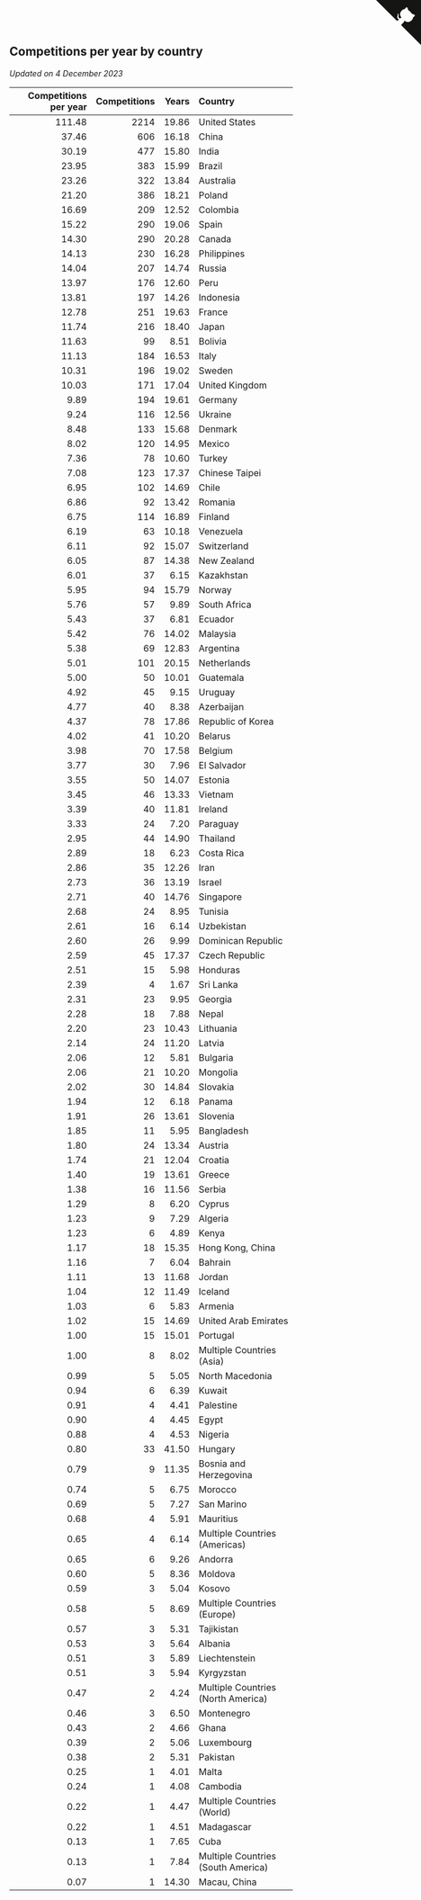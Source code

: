 ## Competitions per year by country

*Updated on  4 December 2023*

| Competitions per year | Competitions | Years | Country |
| ---: | ---: | ---: | :--- |
| 111.48 | 2214 | 19.86 | United States |
| 37.46 | 606 | 16.18 | China |
| 30.19 | 477 | 15.80 | India |
| 23.95 | 383 | 15.99 | Brazil |
| 23.26 | 322 | 13.84 | Australia |
| 21.20 | 386 | 18.21 | Poland |
| 16.69 | 209 | 12.52 | Colombia |
| 15.22 | 290 | 19.06 | Spain |
| 14.30 | 290 | 20.28 | Canada |
| 14.13 | 230 | 16.28 | Philippines |
| 14.04 | 207 | 14.74 | Russia |
| 13.97 | 176 | 12.60 | Peru |
| 13.81 | 197 | 14.26 | Indonesia |
| 12.78 | 251 | 19.63 | France |
| 11.74 | 216 | 18.40 | Japan |
| 11.63 | 99 | 8.51 | Bolivia |
| 11.13 | 184 | 16.53 | Italy |
| 10.31 | 196 | 19.02 | Sweden |
| 10.03 | 171 | 17.04 | United Kingdom |
| 9.89 | 194 | 19.61 | Germany |
| 9.24 | 116 | 12.56 | Ukraine |
| 8.48 | 133 | 15.68 | Denmark |
| 8.02 | 120 | 14.95 | Mexico |
| 7.36 | 78 | 10.60 | Turkey |
| 7.08 | 123 | 17.37 | Chinese Taipei |
| 6.95 | 102 | 14.69 | Chile |
| 6.86 | 92 | 13.42 | Romania |
| 6.75 | 114 | 16.89 | Finland |
| 6.19 | 63 | 10.18 | Venezuela |
| 6.11 | 92 | 15.07 | Switzerland |
| 6.05 | 87 | 14.38 | New Zealand |
| 6.01 | 37 | 6.15 | Kazakhstan |
| 5.95 | 94 | 15.79 | Norway |
| 5.76 | 57 | 9.89 | South Africa |
| 5.43 | 37 | 6.81 | Ecuador |
| 5.42 | 76 | 14.02 | Malaysia |
| 5.38 | 69 | 12.83 | Argentina |
| 5.01 | 101 | 20.15 | Netherlands |
| 5.00 | 50 | 10.01 | Guatemala |
| 4.92 | 45 | 9.15 | Uruguay |
| 4.77 | 40 | 8.38 | Azerbaijan |
| 4.37 | 78 | 17.86 | Republic of Korea |
| 4.02 | 41 | 10.20 | Belarus |
| 3.98 | 70 | 17.58 | Belgium |
| 3.77 | 30 | 7.96 | El Salvador |
| 3.55 | 50 | 14.07 | Estonia |
| 3.45 | 46 | 13.33 | Vietnam |
| 3.39 | 40 | 11.81 | Ireland |
| 3.33 | 24 | 7.20 | Paraguay |
| 2.95 | 44 | 14.90 | Thailand |
| 2.89 | 18 | 6.23 | Costa Rica |
| 2.86 | 35 | 12.26 | Iran |
| 2.73 | 36 | 13.19 | Israel |
| 2.71 | 40 | 14.76 | Singapore |
| 2.68 | 24 | 8.95 | Tunisia |
| 2.61 | 16 | 6.14 | Uzbekistan |
| 2.60 | 26 | 9.99 | Dominican Republic |
| 2.59 | 45 | 17.37 | Czech Republic |
| 2.51 | 15 | 5.98 | Honduras |
| 2.39 | 4 | 1.67 | Sri Lanka |
| 2.31 | 23 | 9.95 | Georgia |
| 2.28 | 18 | 7.88 | Nepal |
| 2.20 | 23 | 10.43 | Lithuania |
| 2.14 | 24 | 11.20 | Latvia |
| 2.06 | 12 | 5.81 | Bulgaria |
| 2.06 | 21 | 10.20 | Mongolia |
| 2.02 | 30 | 14.84 | Slovakia |
| 1.94 | 12 | 6.18 | Panama |
| 1.91 | 26 | 13.61 | Slovenia |
| 1.85 | 11 | 5.95 | Bangladesh |
| 1.80 | 24 | 13.34 | Austria |
| 1.74 | 21 | 12.04 | Croatia |
| 1.40 | 19 | 13.61 | Greece |
| 1.38 | 16 | 11.56 | Serbia |
| 1.29 | 8 | 6.20 | Cyprus |
| 1.23 | 9 | 7.29 | Algeria |
| 1.23 | 6 | 4.89 | Kenya |
| 1.17 | 18 | 15.35 | Hong Kong, China |
| 1.16 | 7 | 6.04 | Bahrain |
| 1.11 | 13 | 11.68 | Jordan |
| 1.04 | 12 | 11.49 | Iceland |
| 1.03 | 6 | 5.83 | Armenia |
| 1.02 | 15 | 14.69 | United Arab Emirates |
| 1.00 | 15 | 15.01 | Portugal |
| 1.00 | 8 | 8.02 | Multiple Countries (Asia) |
| 0.99 | 5 | 5.05 | North Macedonia |
| 0.94 | 6 | 6.39 | Kuwait |
| 0.91 | 4 | 4.41 | Palestine |
| 0.90 | 4 | 4.45 | Egypt |
| 0.88 | 4 | 4.53 | Nigeria |
| 0.80 | 33 | 41.50 | Hungary |
| 0.79 | 9 | 11.35 | Bosnia and Herzegovina |
| 0.74 | 5 | 6.75 | Morocco |
| 0.69 | 5 | 7.27 | San Marino |
| 0.68 | 4 | 5.91 | Mauritius |
| 0.65 | 4 | 6.14 | Multiple Countries (Americas) |
| 0.65 | 6 | 9.26 | Andorra |
| 0.60 | 5 | 8.36 | Moldova |
| 0.59 | 3 | 5.04 | Kosovo |
| 0.58 | 5 | 8.69 | Multiple Countries (Europe) |
| 0.57 | 3 | 5.31 | Tajikistan |
| 0.53 | 3 | 5.64 | Albania |
| 0.51 | 3 | 5.89 | Liechtenstein |
| 0.51 | 3 | 5.94 | Kyrgyzstan |
| 0.47 | 2 | 4.24 | Multiple Countries (North America) |
| 0.46 | 3 | 6.50 | Montenegro |
| 0.43 | 2 | 4.66 | Ghana |
| 0.39 | 2 | 5.06 | Luxembourg |
| 0.38 | 2 | 5.31 | Pakistan |
| 0.25 | 1 | 4.01 | Malta |
| 0.24 | 1 | 4.08 | Cambodia |
| 0.22 | 1 | 4.47 | Multiple Countries (World) |
| 0.22 | 1 | 4.51 | Madagascar |
| 0.13 | 1 | 7.65 | Cuba |
| 0.13 | 1 | 7.84 | Multiple Countries (South America) |
| 0.07 | 1 | 14.30 | Macau, China |


<a href="https://github.com/jonatanklosko/wca_statistics" class="github-corner" aria-label="View source on Github"><svg width="80" height="80" viewBox="0 0 250 250" style="fill:#151513; color:#fff; position: absolute; top: 0; border: 0; right: 0;" aria-hidden="true"><path d="M0,0 L115,115 L130,115 L142,142 L250,250 L250,0 Z"></path><path d="M128.3,109.0 C113.8,99.7 119.0,89.6 119.0,89.6 C122.0,82.7 120.5,78.6 120.5,78.6 C119.2,72.0 123.4,76.3 123.4,76.3 C127.3,80.9 125.5,87.3 125.5,87.3 C122.9,97.6 130.6,101.9 134.4,103.2" fill="currentColor" style="transform-origin: 130px 106px;" class="octo-arm"></path><path d="M115.0,115.0 C114.9,115.1 118.7,116.5 119.8,115.4 L133.7,101.6 C136.9,99.2 139.9,98.4 142.2,98.6 C133.8,88.0 127.5,74.4 143.8,58.0 C148.5,53.4 154.0,51.2 159.7,51.0 C160.3,49.4 163.2,43.6 171.4,40.1 C171.4,40.1 176.1,42.5 178.8,56.2 C183.1,58.6 187.2,61.8 190.9,65.4 C194.5,69.0 197.7,73.2 200.1,77.6 C213.8,80.2 216.3,84.9 216.3,84.9 C212.7,93.1 206.9,96.0 205.4,96.6 C205.1,102.4 203.0,107.8 198.3,112.5 C181.9,128.9 168.3,122.5 157.7,114.1 C157.9,116.9 156.7,120.9 152.7,124.9 L141.0,136.5 C139.8,137.7 141.6,141.9 141.8,141.8 Z" fill="currentColor" class="octo-body"></path></svg></a><style>.github-corner:hover .octo-arm{animation:octocat-wave 560ms ease-in-out}@keyframes octocat-wave{0%,100%{transform:rotate(0)}20%,60%{transform:rotate(-25deg)}40%,80%{transform:rotate(10deg)}}@media (max-width:500px){.github-corner:hover .octo-arm{animation:none}.github-corner .octo-arm{animation:octocat-wave 560ms ease-in-out}}</style>
